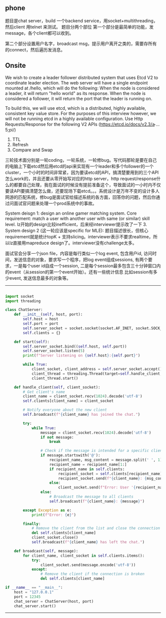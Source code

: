## phone

题目是chat server，build 一个backend service，用socket+multithreading，然后client 用telnet 来测试。
题目分两个部位
第一个部分是最简单的功能，发message，各个client都可以收到。


第二个部分设置用户名字，broadcast msg，提示用户离开之类的，需要存所有的connect，然后遍历发消息。




## Onsite


We wish to create a leader follower distributed system that uses Etcd V2 to coordinate leader election.
The web server will have a single endpoint mounted at /hello, which will do the following:
When the node is considered a leader, it will return "hello world" as its response.
When the node is considered a follower, it will return the port that the leader is running on.


To build this, we will use etcd, which is a distributed, highly available, consistent key value store. For the purposes of this interview however, we will not be running etcd in a highly available configuration.
Use Http Requests/Response for the following V2 APIs (https://etcd.io/docs/v2.3/a̴ ... 5;‍‌pi/)
1. TTL
2. Refresh
3. Compare and Swap




三轮技术面分别是一轮coding，一轮系统，一轮修bug。写代码那轮是要在自己的电脑上下载etcd然后用etcd的api来实现有一个leader和多个follower的一个cluster，一个小时的时间非常紧，因为要读etcd的API，搞清楚要用到的三个API怎么work的，并且还要从零开始写对应的http server，http request/response什么的都要自己处理，我在面试的时候没有提前准备这个，导致面试的一小时内不仅要读API要搞清楚怎么做，还要现场下载etcd。。。系统设计是万年不变的设‍‍‌‌‌‍‌‍‍‍‍‌‌‍‍‍‌计多人网游的匹配系统，修bug是面试官给描述系统的各方面，回答你的问题，然后你通过问面试官问题来处理一个prod系统中的事故。



System deisgn 1: design an online gamer matching system. Core requirement: match a user with another user with same (or similar) skill level. lz开始的design比较inefficient，后来经interviewer提示改了一下
3. System design 2 (这一轮应该是specific for MLE): 题目描述很长，但核心requirement就是统计topK + 支持slicing。interviewer表示不要求realtime，所以lz直接用mapreduce design了。interviewer没有challenge太多。


面试官会分享一个json file，内容是每行类似一个log event, 包含用户id, 访问时间，发送信息的对象，要求写一个程序，把log event组成sessions, 有两个要求，一是每个user id自成一个session, 二是每个session最多包含三十分钟窗口内的event（从session的第一个event开始）。还有一些统计信息 比如session有多少event, 发送信息最多的对象等。





----

```py

import socket
import threading

class ChatServer:
    def __init__(self, host, port):
        self.host = host
        self.port = port
        self.server_socket = socket.socket(socket.AF_INET, socket.SOCK_STREAM)
        self.clients = {}

    def start(self):
        self.server_socket.bind((self.host, self.port))
        self.server_socket.listen(5)
        print(f"Server listening on {self.host}:{self.port}")

        while True:
            client_socket, client_address = self.server_socket.accept()
            client_thread = threading.Thread(target=self.handle_client, args=(client_socket,))
            client_thread.start()

    def handle_client(self, client_socket):
        # Get client's name
        client_name = client_socket.recv(1024).decode('utf-8')
        self.clients[client_name] = client_socket

        # Notify everyone about the new client
        self.broadcast(f"{client_name} has joined the chat.")

        try:
            while True:
                message = client_socket.recv(1024).decode('utf-8')
                if not message:
                    break

                # Check if the message is intended for a specific client
                if message.startswith('@'):
                    recipient_name, msg_content = message.split(' ', 1)
                    recipient_name = recipient_name[1:]
                    if recipient_name in self.clients:
                        recipient_socket = self.clients[recipient_name]
                        recipient_socket.send(f"{client_name}: {msg_content}".encode('utf-8'))
                    else:
                        client_socket.send(f"Error: User '{recipient_name}' not found.".encode('utf-8'))
                else:
                    # Broadcast the message to all clients
                    self.broadcast(f"{client_name}: {message}")

        except Exception as e:
            print(f"Error: {e}")

        finally:
            # Remove the client from the list and close the connection
            del self.clients[client_name]
            client_socket.close()
            self.broadcast(f"{client_name} has left the chat.")

    def broadcast(self, message):
        for client_name, client_socket in self.clients.items():
            try:
                client_socket.send(message.encode('utf-8'))
            except:
                # Remove the client if the connection is broken
                del self.clients[client_name]

if __name__ == "__main__":
    host = "127.0.0.1"
    port = 12345
    chat_server = ChatServer(host, port)
    chat_server.start()

```
---
